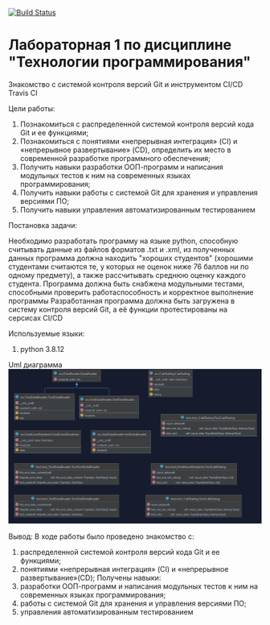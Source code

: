 [![Build Status](https://app.travis-ci.com/brelok-the-pok/PTLab1.svg?branch=main)](https://app.travis-ci.com/brelok-the-pok/PTLab1)
# Лабораторная 1 по дисциплине "Технологии программирования"

Знакомство с системой контроля версий Git и инструментом CI/CD Travis CI

Цели работы:
1. Познакомиться c распределенной системой контроля версий кода Git и ее функциями;
2. Познакомиться с понятиями «непрерывная интеграция» (CI) и «непрерывное развертывание»
(CD), определить их место в современной разработке программного обеспечения;
3. Получить навыки разработки ООП-программ и написания модульных тестов к ним на
современных языках программирования;
4. Получить навыки работы с системой Git для хранения и управления версиями ПО;
5. Получить навыки управления автоматизированным тестированием


Постановка задачи:

Необходимо разработать программу на языке python, способную считывать данные из файлов форматов .txt и .xml, 
из полученных данных программа должна находить "хороших студентов" 
(хорошими студентами считаются те, у которых не оценок ниже 76 баллов ни по одному предмету),
а также рассчитывать среднюю оценку каждого студента.
Программа должна быть снабжена модульными тестами, способными проверить работаспособность и корректное выполнение программы
Разработанная программа должна быть загружена в систему контроля версий Git, а её функции протестированы на серсисах CI/CD  


Используемые языки:
1. python 3.8.12

Uml диаграмма
![img.png](img.png)


Вывод:
В ходе работы было проведено знакомство с: 
1. распределенной системой контроля версий кода Git и ее функциями;
2. понятиями «непрерывная интеграция» (CI) и «непрерывное развертывание»(CD);
Получены навыки:
1. разработки ООП-программ и написания модульных тестов к ним на
современных языках программирования;
2. работы с системой Git для хранения и управления версиями ПО;
3. управления автоматизированным тестированием
